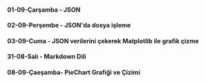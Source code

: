 #### 01-09-Çarşamba - JSON

#### 02-09-Perşembe - JSON'da dosya işleme

#### 03-09-Cuma - JSON verilerini çekerek Matplotlib ile grafik çizme

#### 31-08-Salı - Markdown Dili

#### 08-09-Çaeşamba- PieChart Grafiği ve Çizimi


